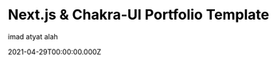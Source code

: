 ---
title: Next.js & Chakra-UI Portfolio Template
github: https://github.com/imadatyatalah/nextjs-chakra-ui-portfolio-template
demo: https://portfolio-boilerplate-nextjs.vercel.app/
license: null
author: imad atyat alah
author_link: ''
author_twitter: ImadAtyat
author_github: imadatyatalah
date: 2021-04-29T00:00:00.000Z
ssg:
  - Next
cms:
  - null
css:
  - null
archetype:
  - Portfolio
services: null
hosting:
  - Netlify
  - Vercel
description: Next.js & Chakra-UI portfolio template.
stale: false
disabled: false
disabled_reason: null
draft: false
---